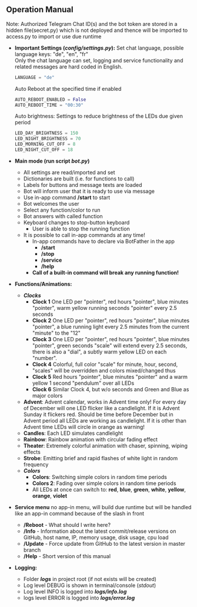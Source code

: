 ## Operation Manual
Note: Authorized Telegram Chat ID(s) and the bot token are stored in a hidden file(secret.py) which is not deployed and thence will be imported to access.py to import or use due runtime
    
* **Important Settings (_config/settings.py_):**
    Set chat language, possible language keys: "de", "en", "fr" <br>Only the chat language can set, logging and service functionality and related messages are hard coded in English.
    ````python script
    LANGUAGE = "de"
    ````    
    Auto Reboot at the specified time if enabled    
    ````python script
    AUTO_REBOOT_ENABLED = False
    AUTO_REBOOT_TIME = "00:30"
    ````
    Auto brightness: Settings to reduce brightness of the LEDs due given period
    ````python script
    LED_DAY_BRIGHTNESS = 150
    LED_NIGHT_BRIGHTNESS = 70
    LED_MORNING_CUT_OFF = 8
    LED_NIGHT_CUT_OFF = 18
    ````


* **Main mode (run script _bot.py_)**
    * All settings are read/imported and set
    * Dictionaries are built (i.e. for functions to call)
    * Labels for buttons and message texts are loaded
    * Bot will inform user that it is ready to use via message
    * Use in-app command **/start** to start
    * Bot welcomes the user
    * Select any function/color to run
    * Bot answers with called function
    * Keyboard changes to stop-button keyboard
        * User is able to stop the running function
    * It is possible to call in-app commands at any time!
        * In-app commands have to declare via BotFather in the app
            * **/start**
            * **/stop**
            * **/service**
            * **/help**
        * **Call of a built-in command will break any running function!**
* **Functions/Animations:**
    * _**Clocks**_
        * **Clock 1** One LED per "pointer", red hours "pointer", blue minutes "pointer", warm yellow running seconds "pointer" every 2.5 seconds
        * **Clock 2** One LED per "pointer", red hours "pointer", blue minutes "pointer", a blue running light every 2.5 minutes from the current "minute" to the "12" 
        * **Clock 3** One LED per "pointer", red hours "pointer", blue minutes "pointer", green seconds "scale" will extend every 2.5 seconds, there is also a "dial", a subtly warm yellow LED on each "number".
        * **Clock 4** Colorful, full color "scale" for minute, hour, second, "scales" will be overridden and colors mixed/changed thus 
        * **Clock 5** Red hours "pointer", blue minutes "pointer" and a warm yellow 1 second "pendulum" over all LEDs
        * **Clock 6** Similar Clock 4, but w/o seconds and Green and Blue as major colors
    * **Advent**: Advent calendar, works in Advent time only! For every day of December will one LED flicker like a candlelight. If it is Advent Sunday it flickers red. Should be time before December but in Advent period all LEDs are working as candlelight. If it is other than Advent time LEDs will circle in orange as warning!  
    * **Candles**: Each LED simulates candlelight
    * **Rainbow**: Rainbow animation with circular fading effect
    * **Theater**: Extremely colorful animation with chaser, spinning, wiping effects
    * **Strobe**: Emitting brief and rapid flashes of white light in random frequency
    * _**Colors**_
        * **Colors**: Switching simple colors in random time periods
        * **Colors 2**: Fading over simple colors in random time periods
        * All LEDs at once can switch to: **red**, **blue**, **green**, **white**, **yellow**, **orange**, **violet**
* **Service menu** no app-in menu, will build due runtime but will be handled like an app-in command because of the slash in front 
    * **/Reboot** - What should I write here?
    * **/Info** - Information about the latest commit/release versions on GitHub, host name, IP, memory usage, disk usage, cpu load
    * **/Update** - Force update from GitHub to the latest version in master branch
    * **/Help** - Short version of this manual
* **Logging:**
    * Folder _**logs**_ in project root (if not exists will be created)
    * Log level DEBUG is shown in terminal/console (_stdout_)
    * Log level INFO is logged into _**logs/info.log**_
    * logs level ERROR is logged into _**logs/error.log**_
